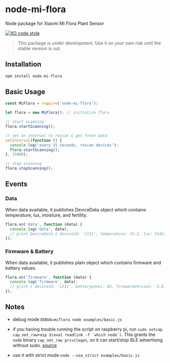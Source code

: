 # node-mi-flora

Node package for Xiaomi Mi Flora Plant Sensor

[![XO code style](https://img.shields.io/badge/code_style-XO-5ed9c7.svg)](https://github.com/sindresorhus/xo)

> This package is under development. Use it on your own risk until the stable version is out.

## Installation
```sh
npm install node-mi-flora
```
## Basic Usage
```js
const MiFlora = require('node-mi-flora');

let flora = new MiFlora(); // initialize flora

// start scanning
flora.startScanning();

// set an interval to rescan & get fresh data
setInterval(function () {
  console.log('every 15 seconds, rescan devices');
  flora.startScanning();
}, 15000);

// stop scanning
flora.stopScanning();
```

## Events
### Data
When data available, it publishes DeviceData object which contains temperature, lux, moisture, and fertility.
```js
flora.on('data', function (data) {
  console.log('data', data);
  // print DeviceData { deviceId: '1111', temperature: 25.2, lux: 5142, moisture: 46, fertility: 0 }
});
```
### Firmware & Battery
When data available, it publishes plain object which contains firmware and battery values.
```js
flora.on('firmware', function (data) {
  console.log('firmware', data);
  // print { deviceId: '1111', batteryLevel: 82, firmwareVersion: '2.6.2' }
});
```

## Notes
- debug mode
```DEBUG=miflora node examples/basic.js```

- if you having trouble running the script on raspberry pi,
run ```sudo setcap cap_net_raw+eip $(eval readlink -f `which node`)```. This grants the ```node``` binary ```cap_net_raw privileges```, so it can start/stop BLE advertising without sudo. [source](https://github.com/sandeepmistry/noble#running-without-rootsudo)

- use it with strict mode
```node --use_strict examples/basic.js```
